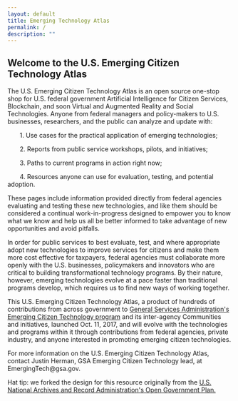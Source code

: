 ```yaml
---
layout: default
title: Emerging Technology Atlas
permalink: /
description: ""
---
```



<h2>Welcome to the U.S. Emerging Citizen Technology Atlas</h2>

<p dir="ltr">The U.S. Emerging Citizen Technology Atlas is an open source one-stop shop for U.S. federal government Artificial Intelligence for Citizen Services, Blockchain, and soon Virtual and Augmented Reality and Social Technologies. Anyone from federal managers and policy-makers to U.S. businesses, researchers, and the public can analyze and update with:</p> 

<p>&nbsp;&nbsp;&nbsp;&nbsp;&nbsp;&nbsp; 1. Use cases for the practical application of emerging technologies;</p>
<p>&nbsp;&nbsp;&nbsp;&nbsp;&nbsp;&nbsp; 2. Reports from public service workshops, pilots, and initiatives;</p>
<p>&nbsp;&nbsp;&nbsp;&nbsp;&nbsp;&nbsp; 3. Paths to current programs in action right now;</p>
<p>&nbsp;&nbsp;&nbsp;&nbsp;&nbsp;&nbsp; 4. Resources anyone can use for evaluation, testing, and potential adoption.</p>

<p>These pages include information provided directly from federal agencies evaluating and testing these new technologies, and like them should be considered a continual work-in-progress designed to empower you to know what we know and help us all be better informed to take advantage of new opportunities and avoid pitfalls.</p> 

<p>In order for public services to best evaluate, test, and where appropriate adopt new technologies to improve services for citizens and make them more cost effective for taxpayers, federal agencies must collaborate more openly with the U.S. businesses, policymakers and innovators who are critical to building transformational technology programs. By their nature, however, emerging technologies evolve at a pace faster than traditional programs develop, which requires us to find new ways of working together.</p> 

<p>This U.S. Emerging Citizen Technology Atlas, a product of hundreds of contributions from across government to <a href="https://www.gsa.gov/technology/government-it-initiatives/emerging-citizen-technology">General Services Administration's Emerging Citizen Technology program</a> and its inter-agency Communities and initiatives, launched Oct. 11, 2017, and will evolve with the technologies and programs within it through contributions from federal agencies, private industry, and anyone interested in promoting emerging citizen technologies.</p> 

<p>For more information on the U.S. Emerging Citizen Technology Atlas, contact Justin Herman, GSA Emerging Citizen Technology lead, at EmergingTech@gsa.gov.</p>

<p>Hat tip: we forked the design for this resource originally from the <a href="https://usnationalarchives.github.io/opengovplan/">U.S. National Archives and Record Administration's Open Government Plan.</a></p>


